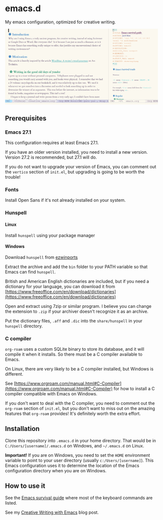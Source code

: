 # emacs.d
My emacs configuration, optimized for creative writing.

![](https://github.com/jacmoe/emacs.d/blob/master/emacsd.png)

## Prerequisites ##

### Emacs 27.1

This configuration requires at least Emacs 27.1.

If you have an older version installed, you need to install a new version. Version 27.2 is recommended, but 27.1 will do.

If you do not want to upgrade your version of Emacs, you can comment out the `vertico` section of `init.el`, but upgrading is going to be worth the trouble!

### Fonts ###

Install Open Sans if it's not already installed on your system.

### Hunspell

#### Linux

Install `hunspell` using your package manager

#### Windows

Download `hunspell` from [ezwinports](https://sourceforge.net/projects/ezwinports/files/hunspell-1.3.2-3-w32-bin.zip/)

Extract the archive and add the `bin` folder to your PATH variable so that Emacs can find `hunspell`.

British and American English dictionaries are included, but if you need a dictionary for your language, you can download it from [https://www.freeoffice.com/en/download/dictionaries](https://www.freeoffice.com/en/download/dictionaries)

Open and extract using 7zip or similar program. I believe you can change the extension to `.zip` if your archiver doesn't recognize it as an archive.

Put the dictionary files, `.aff` and `.dic` into the `share/hunspell` in your `hunspell` directory.

### C compiler

`org-roam` uses a custom SQLite binary to store its database, and it will compile it when it installs. So there must be a C compiler available to Emacs.

On Linux, there are very likely to be a C compiler installed, but Windows is different.

See [https://www.orgroam.com/manual.html#C-Compiler](https://www.orgroam.com/manual.html#C-Compiler) for how to install a C compiler compatible with Emacs on Windows.

If you don't want to deal with the C compiler, you need to comment out the `org-roam` section of `init.el`, but you don't want to miss out on the amazing features that `org-roam` provides! It's definitely worth the extra effort.

## Installation ##

Clone this repository into `.emacs.d` in your home directory. That would be in `C:/Users/[username]/.emacs.d` on Windows, and `~/.emacs.d` on Linux.

**Important!**
If you are on Windows, you need to set the `HOME` environment variable to point to your user directory (usually `c:/Users/[username]`). This Emacs configuration uses it to determine the location of the Emacs configuration directory when you are on Windows.


## How to use it ##

See the [Emacs survival guide](emacs.org) where most of the keyboard commands are listed.


See my [Creative Writing with Emacs](https://jacmoes.wordpress.com/2019/09/24/creative-writing-with-emacs/) blog post.

